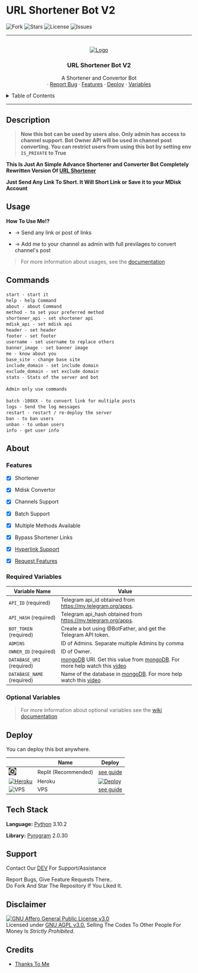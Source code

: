 # URL Shortener Bot V2

<p align="center">

![Fork](https://img.shields.io/github/forks/kevinnadar22/URL-Shortener-V2?style=for-the-badge)
![Stars](https://img.shields.io/github/stars/kevinnadar22/URL-Shortener-V2?color=%23&style=for-the-badge)
![License](https://img.shields.io/github/license/kevinnadar22/URL-Shortener-V2?style=for-the-badge)
![Issues](https://img.shields.io/github/issues/kevinnadar22/URL-Shortener-V2?style=for-the-badge)

</p>

---

<!-- PROJECT LOGO -->
<br />
<div align="center">
  <a href="https://github.com/kevinnadar22/URL-Shortener-V2">
    <img src="https://i.ibb.co/1mwchh9/Screenshot-2022-07-08-at-11-06-34-AM.png" alt="Logo" width="80" height="80">
  </a>

  <h3 align="center">URL Shortener Bot V2</h3>

  <p align="center">
    A Shortener and Convertor Bot
    <br />
    ·
    <a href="https://www.telegram.dog/ask_admin001">Report Bug</a>
    ·
    <a href="https://github.com/kevinnadar22/URL-Shortener-V2#features">Features</a>
    ·
    <a href="https://github.com/kevinnadar22/URL-Shortener-V2#deploy">Deploy</a>
    ·
    <a href="https://github.com/kevinnadar22/URL-Shortener-V2#required-variables">Variables</a>
  </p>
</div>



<!-- TABLE OF CONTENTS -->
<details>
  <summary>Table of Contents</summary>
  <ol>
    <li><a href="#description">Description</a></li>
    <li><a href="#usage">Usage</a></li>
    <li><a href="#commands">Commands</a></li>
    <li>
        <a href="#about">About</a>
        <ul>
        <li><a href="#features">Features</a></li>
        <li><a href="#required-variables">Required Variables</a></li>
        <li><a href="#optional-variables">Optional Variables</a></li>
      </ul>
      </li>
    <li><a href="#deploy">Deploy</a></li>
    <li><a href="#tech-stack">Tech Stack</a></li>
    <li><a href="#support">Support</a></li>
    <li><a href="#disclaimer">Disclaimer</a></li>
    <li><a href="#credits">Credits</a></li>
  </ol>
</details>


---

## Description

>__Now this bot can be used by users also. Only admin has access to channel support. Bot Owner API will be used in channel post converting. You can restrict users from using this bot by setting env `IS_PRIVATE` to True__

__This Is Just An Simple Advance Shortener and Converter Bot Completely Rewritten Version Of [URL Shortener](https://github.com/t2links/URL-Shortener-bot)__

__Just Send Any Link To Short. It Will Short Link or Save it to your MDisk Account__


## Usage

**__How To Use Me!?__**

* -> Send any link or post of links

* -> Add me to your channel as admin with full previlages to convert channel's post

> For more information about usages, see the [documentation](https://github.com/kevinnadar22/URL-Shortener-V2/wiki/Usage) 

## Commands
```
start - start it
help - help Command
about - about Command
method - to set your preferred method
shortener_api - set shortener api
mdisk_api - set mdisk api
header - set header
footer - set footer
username - set username to replace others
banner_image - set banner image
me - know about you
base_site - change base site
include_domain - set include domain
exclude_domain - set exclude domain
stats - Stats of the server and bot

Admin only use commands

batch -100XX - to convert link for multiple posts
logs - Send the log messages
restart - restart / re-deploy the server
ban - to ban users 
unban - to unban users 
info - get user info
```

## About 

### Features

- [x] Shortener
- [x] Mdisk Convertor
- [x] Channels Support
- [x] Batch Support
- [x] Multiple Methods Available
- [x] Bypass Shortener Links
- [x] [Hyperlink Support](https://example.com/)
- [x] [Request Features](https://t.me/ask_admin001)


### Required Variables


| Variable Name                        | Value                                                                                                                                                          |
| ------------------------------------ | -------------------------------------------------------------------------------------------------------------------------------------------------------------- |
| `API_ID` (required)                  | Telegram api_id obtained from <https://my.telegram.org/apps>.                                                                                                  |
| `API_HASH` (required)                | Telegram api_hash obtained from <https://my.telegram.org/apps>.                                                                                                |
| `BOT_TOKEN` (required)          | Create a bot using @BotFather, and get the Telegram API token. |                                                                             
| `ADMINS`                  | ID of Admins. Separate multiple Admins by comma                                                                                               |
| `OWNER_ID` (required)                   | ID of Owner.                                                                                          |
| `DATABASE_URI` (required)         | [mongoDB](https://www.mongodb.com) URI. Get this value from [mongoDB](https://www.mongodb.com). For more help watch this [video](https://youtu.be/1G1XwEOnxxo)                                                                               |
| `DATABASE_NAME` (required)        | Name of the database in [mongoDB](https://www.mongodb.com). For more help watch this [video](https://youtu.be/1G1XwEOnxxo)                                                                                                     


### Optional Variables

> For more information about optional variables see the [wiki documentation](https://github.com/kevinnadar22/URL-Shortener-V2/wiki/About#optional-variables)


## Deploy 


You can deploy this bot anywhere.


|                                                                                                                 | Name              | Deploy        |
| --------------------------------------------------------------------------------------------------------------- | ----------------- | ------------- | 
| ![Replit](assets/img/replit.jpg) | Replit (Recommended) | [see guide](/guides/replit.md) |
| [![Heroku](assets/img/heroku.png)](https://heroku.com)                                                          | Heroku            | [![Deploy](https://www.herokucdn.com/deploy/button.svg)](https://heroku.com/deploy?template=https://github.com/kevinnadar22/URL-Shortener-V2)                          |
| ![VPS](assets/img/vps.png) | VPS | [see guide](/guides/vps.md) |



## Tech Stack

**Language:** [Python](https://www.python.org/) 3.10.2

**Library:** [Pyrogram](https://github.com/pyrogram/pyrogram) 2.0.30


## Support   

Contact Our [DEV](https://www.telegram.dog/ask_admin001) For Support/Assistance    
   
Report Bugs, Give Feature Requests There..   
Do Fork And Star The Repository If You Liked It.

## Disclaimer

[![GNU Affero General Public License v3.0](https://www.gnu.org/graphics/agplv3-155x51.png)](https://www.gnu.org/licenses/agpl-3.0.en.html#header)    
Licensed under [GNU AGPL v3.0.](https://github.com/CrazyBotsz/Adv-Auto-Filter-Bot-V2/blob/main/LICENSE)
Selling The Codes To Other People For Money Is *Strictly Prohibited*.


## Credits
 - [Thanks To Me](https://github.com/Kevinnadar22)
